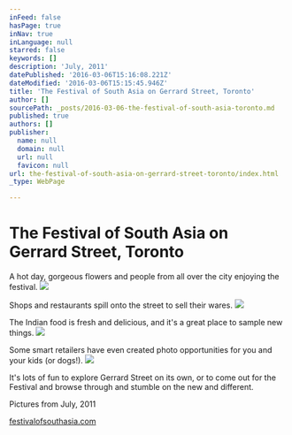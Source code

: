 ```yaml
---
inFeed: false
hasPage: true
inNav: true
inLanguage: null
starred: false
keywords: []
description: 'July, 2011'
datePublished: '2016-03-06T15:16:08.221Z'
dateModified: '2016-03-06T15:15:45.946Z'
title: 'The Festival of South Asia on Gerrard Street, Toronto'
author: []
sourcePath: _posts/2016-03-06-the-festival-of-south-asia-toronto.md
published: true
authors: []
publisher:
  name: null
  domain: null
  url: null
  favicon: null
url: the-festival-of-south-asia-on-gerrard-street-toronto/index.html
_type: WebPage

---
```

# The Festival of South Asia on Gerrard Street, Toronto

A hot day, gorgeous flowers and people from all over the city enjoying the festival.
![](https://the-grid-user-content.s3-us-west-2.amazonaws.com/e349bf4d-da99-4f3b-8f8f-bffb66c78aa8.jpg)

Shops and restaurants spill onto the street to sell their wares.
![](https://the-grid-user-content.s3-us-west-2.amazonaws.com/d59b0413-23b2-4553-b031-a01877f4399b.jpg)

The Indian food is fresh and delicious, and it's a great place to sample new things.
![](https://the-grid-user-content.s3-us-west-2.amazonaws.com/4415f19d-7bf6-46ee-a83d-e6fddfca74bb.jpg)

Some smart retailers have even created photo opportunities for you and your kids (or dogs!).
![](https://the-grid-user-content.s3-us-west-2.amazonaws.com/e6644d68-e4ff-41af-81f2-300178f6b0f4.jpg)

It's lots of fun to explore Gerrard Street on its own, or to come out for the Festival and browse through and stumble on the new and different.

Pictures from July, 2011

[festivalofsouthasia.com][0]

[0]: http://festivalofsouthasia.com/